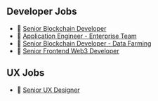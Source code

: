 ## Developer Jobs

- 🐬 [Senior Blockchain Developer](/sr-dev.md)
- 🐙 [Application Engineer - Enterprise Team](/ae.md)
- 🦈 [Senior Blockchain Developer - Data Farming](/df.md)
- 🐳 [Senior Frontend Web3 Developer](/web.md)

## UX Jobs

- 🐠 [Senior UX Designer](/ux.md)
